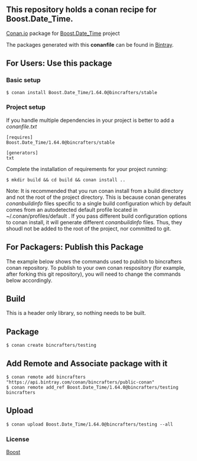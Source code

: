 ## This repository holds a conan recipe for Boost.Date_Time.

[Conan.io](https://conan.io) package for [Boost.Date_Time](https://github.com/Boostorg/Date_Time) project

The packages generated with this **conanfile** can be found in [Bintray](https://bintray.com/bincrafters/conan-public/Boost.Date_Time%3Abincrafters).

## For Users: Use this package

### Basic setup

    $ conan install Boost.Date_Time/1.64.0@bincrafters/stable

### Project setup

If you handle multiple dependencies in your project is better to add a *conanfile.txt*

    [requires]
    Boost.Date_Time/1.64.0@bincrafters/stable

    [generators]
    txt

Complete the installation of requirements for your project running:</small></span>

    $ mkdir build && cd build && conan install ..
	
Note: It is recommended that you run conan install from a build directory and not the root of the project directory.  This is because conan generates *conanbuildinfo* files specific to a single build configuration which by default comes from an autodetected default profile located in ~/.conan/profiles/default .  If you pass different build configuration options to conan install, it will generate different *conanbuildinfo* files.  Thus, they shoudl not be added to the root of the project, nor committed to git. 

## For Packagers: Publish this Package

The example below shows the commands used to publish to bincrafters conan repository. To publish to your own conan respository (for example, after forking this git repository), you will need to change the commands below accordingly. 

## Build  

This is a header only library, so nothing needs to be built.

## Package 

    $ conan create bincrafters/testing
	
## Add Remote and Associate package with it

	$ conan remote add bincrafters "https://api.bintray.com/conan/bincrafters/public-conan"
	$ conan remote add_ref Boost.Date_Time/1.64.0@bincrafters/testing bincrafters

## Upload

    $ conan upload Boost.Date_Time/1.64.0@bincrafters/testing --all

### License
[Boost](LICENSE)
